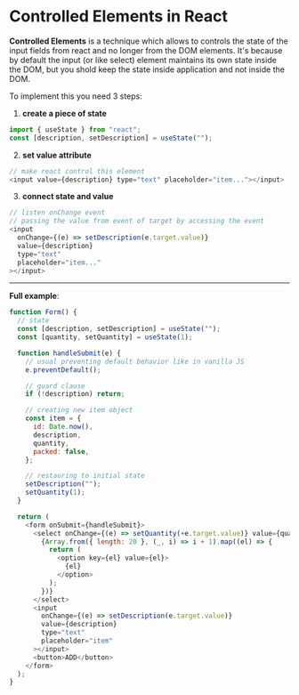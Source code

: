 # Controlled Elements in React

**Controlled Elements** is a technique which allows to controls the state of the input fields from react and no longer from the DOM elements. It's because by default the input (or like select) element maintains its own state inside the DOM, but you shold keep the state inside application and not inside the DOM.

To implement this you need 3 steps:

1. **create a piece of state**

```javascript
import { useState } from "react";
const [description, setDescription] = useState("");
```

2. **set value attribute**

```javascript
// make react control this element
<input value={description} type="text" placeholder="item..."></input>
```

3. **connect state and value**

```javascript
// listen onChange event
// passing the value from event of target by accessing the event
<input
  onChange={(e) => setDescription(e.target.value)}
  value={description}
  type="text"
  placeholder="item..."
></input>
```

---

**Full example**:

```javascript
function Form() {
  // state
  const [description, setDescription] = useState("");
  const [quantity, setQuantity] = useState(1);

  function handleSubmit(e) {
    // usual preventing default behavior like in vanilla JS
    e.preventDefault();

    // guard clause
    if (!description) return;

    // creating new item object
    const item = {
      id: Date.now(),
      description,
      quantity,
      packed: false,
    };

    // restauring to initial state
    setDescription("");
    setQuantity(1);
  }

  return (
    <form onSubmit={handleSubmit}>
      <select onChange={(e) => setQuantity(+e.target.value)} value={quantity}>
        {Array.from({ length: 20 }, (_, i) => i + 1).map((el) => {
          return (
            <option key={el} value={el}>
              {el}
            </option>
          );
        })}
      </select>
      <input
        onChange={(e) => setDescription(e.target.value)}
        value={description}
        type="text"
        placeholder="item"
      ></input>
      <button>ADD</button>
    </form>
  );
}
```
